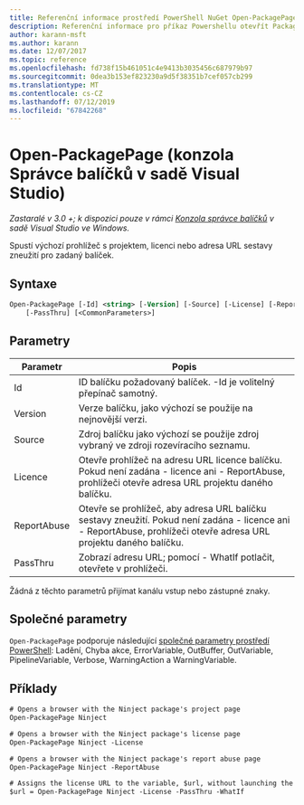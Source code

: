 ```yaml
---
title: Referenční informace prostředí PowerShell NuGet Open-PackagePage
description: Referenční informace pro příkaz Powershellu otevřít PackagePage v konzole Správce balíčků NuGet v sadě Visual Studio.
author: karann-msft
ms.author: karann
ms.date: 12/07/2017
ms.topic: reference
ms.openlocfilehash: fd738f15b461051c4e9413b3035456c687979b97
ms.sourcegitcommit: 0dea3b153ef823230a9d5f38351b7cef057cb299
ms.translationtype: MT
ms.contentlocale: cs-CZ
ms.lasthandoff: 07/12/2019
ms.locfileid: "67842268"
---
```

# <a name="open-packagepage-package-manager-console-in-visual-studio"></a>Open-PackagePage (konzola Správce balíčků v sadě Visual Studio)

*Zastaralé v 3.0 +; k dispozici pouze v rámci [Konzola správce balíčků](package-manager-console.md) v sadě Visual Studio ve Windows.*

Spustí výchozí prohlížeč s projektem, licenci nebo adresa URL sestavy zneužití pro zadaný balíček.

## <a name="syntax"></a>Syntaxe

```ps
Open-PackagePage [-Id] <string> [-Version] [-Source] [-License] [-ReportAbuse]
    [-PassThru] [<CommonParameters>]
```

## <a name="parameters"></a>Parametry

| Parametr | Popis |
| --- | --- |
| Id | ID balíčku požadovaný balíček. -Id je volitelný přepínač samotný. |
| Version | Verze balíčku, jako výchozí se použije na nejnovější verzi. |
| Source | Zdroj balíčku jako výchozí se použije zdroj vybraný ve zdroji rozevíracího seznamu. |
| Licence | Otevře prohlížeč na adresu URL licence balíčku. Pokud není zadána - licence ani - ReportAbuse, prohlížeči otevře adresa URL projektu daného balíčku. |
| ReportAbuse | Otevře se prohlížeč, aby adresa URL balíčku sestavy zneužití. Pokud není zadána - licence ani - ReportAbuse, prohlížeči otevře adresa URL projektu daného balíčku. |
| PassThru | Zobrazí adresu URL; pomocí - WhatIf potlačit, otevřete v prohlížeči. |

Žádná z těchto parametrů přijímat kanálu vstup nebo zástupné znaky.

## <a name="common-parameters"></a>Společné parametry

`Open-PackagePage` podporuje následující [společné parametry prostředí PowerShell](http://go.microsoft.com/fwlink/?LinkID=113216): Ladění, Chyba akce, ErrorVariable, OutBuffer, OutVariable, PipelineVariable, Verbose, WarningAction a WarningVariable.

## <a name="examples"></a>Příklady

```ps
# Opens a browser with the Ninject package's project page
Open-PackagePage Ninject

# Opens a browser with the Ninject package's license page
Open-PackagePage Ninject -License

# Opens a browser with the Ninject package's report abuse page  
Open-PackagePage Ninject -ReportAbuse

# Assigns the license URL to the variable, $url, without launching the browser
$url = Open-PackagePage Ninject -License -PassThru -WhatIf
```